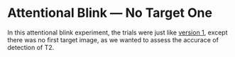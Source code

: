 # Attentional Blink &mdash; No Target One

In this attentional blink experiment, the trials were just like [version 1](../attentional-blink/), except there was no first target image, as we wanted to assess the accurace of detection of T2.

